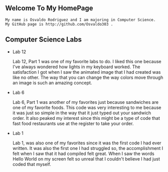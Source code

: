 ## Welcome To My HomePage
    My name is Osvaldo Rodriguez and I am majoring in Computer Science.
    My GitHub page is http://github.com/Osvaldo303 .

## Computer Science Labs

* Lab 12

    Lab 12, Part 1 was one of my favorite labs to do. I liked this one because I've always wondered how lights
    in my keyboard worked. The satisfaction I got when I saw the animated image that I had created was like no 
    other. The way that you can change the way colors move through an image is such an amazing concept.

* Lab 6

    Lab 6, Part 1 was another of my favorites just because sandwiches are one of my favorite foods. This code 
    was very interesting to me because it was just so simple in the way that it just typed out your sandwich
    order. It also peaked my interest since this might be a type of code that fast food restaurants use at the
    register to take your order.

* Lab 1

    Lab 1, was also one of my favorites since it was the first code I had ever written. It was also the first one I 
    had struggled so, the accomplishment I felt when I saw that it had compiled felt great. When I saw the words    
    Hello World on my screen felt so unreal that I couldn't believe I had just coded that myself.

